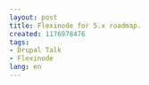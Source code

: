 ```yaml
---
layout: post
title: Flexinode for 5.x roadmap.
created: 1176978476
tags:
- Drupal Talk
- Flexinode
lang: en
---
```



